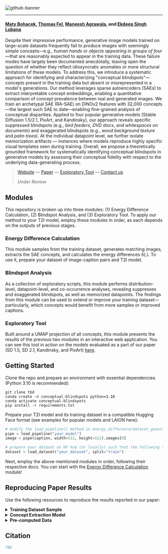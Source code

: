 <img alt="github-banner" src="https://github.com/user-attachments/assets/18caff40-e7be-41cd-a101-95fe7d307cdf" />

---

#### [Maty Bohacek](https://www.matyasbohacek.com), [Thomas Fel](https://thomasfel.fr), [Maneesh Agrawala](https://www.graphics.stanford.edu/~maneesh/), and [Ekdeep Singh Lubana](https://ekdeepslubana.github.io)

Despite their impressive performance, generative image models trained on large-scale datasets frequently fail to produce images with seemingly simple concepts—e.g., *human hands* or *objects appearing in groups of four*—that are reasonably expected to appear in the training data.  These failure modes have largely been documented anecdotally, leaving open the question of whether they reflect idiosyncratic anomalies or more structural limitations of these models.  To address this, we introduce a systematic approach for identifying and characterizing "conceptual blindspots"—concepts present in the training data but absent or misrepresented in a model's generations.  Our method leverages sparse autoencoders (SAEs) to extract interpretable concept embeddings, enabling a quantitative comparison of concept prevalence between real and generated images.  We train an archetypal SAE (RA-SAE) on DINOv2 features with 32,000 concepts—the largest such SAE to date—enabling fine-grained analysis of conceptual disparities.  Applied to four popular generative models (Stable Diffusion 1.5/2.1, PixArt, and Kandinsky), our approach reveals specific suppressed blindspots (e.g., *bird feeders*, *DVD discs*, and *whitespaces on documents*) and exaggerated blindspots (e.g., *wood background texture* and *palm trees*).  At the individual datapoint level, we further isolate memorization artifacts — instances where models reproduce highly specific visual templates seen during training.  Overall, we propose a theoretically grounded framework for systematically identifying conceptual blindspots in generative models by assessing their conceptual fidelity with respect to the underlying data-generating process.

> [Website](https://conceptual-blindspots.github.io) — [Paper](https://arxiv.org/abs/2506.19708) — [Exploratory Tool](https://sae-diff.github.io) — [Contact us](mailto:maty-at-stanford-dot-edu)
> 
> _Under Review_

## Modules

This repository is broken up into three modules: (1) Energy Difference Calculation, (2) Blindspot Analysis, and (3) Exploratory Tool. To apply our method to your T2I model, employ these modules in order, as each depends on the outputs of previous stages.

### Energy Difference Calculation

This module samples from the training dataset, generates matching images, extracts the SAE concepts, and calculates the energy differences δ(.). To use it, prepare your dataset of image-caption pairs and T2I model. 

### Blindspot Analysis

As a collection of exploratory scripts, this module performs distribution-level, datapoint-level, and co-occurrence analyses, revealing suppresses and exaggerated blindspots, as well as memorized datapoints. The findings from this module can be used to extend or improve your training dataset—particularly, which concepts would benefit from more samples or improved captions.

### Exploratory Tool

Built around a UMAP projection of all concepts, this module presents the results of the previous two modules in an interactive web application. You can see this tool in action on the models evaluated as a part of our paper (SD 1.5, SD 2.1, Kandinsky, and PixArt) [here](https://sae-diff.github.io/).

## Getting Started

Clone the repo and prepare an environment with essential dependencies (Python 3.10 is recommended):

```shell
git clone tbd
conda create -n conceptual-blindspots python=3.10
conda activate conceptual-blindspots
pip install -r requirements.txt
```

Prepare your T2I model and its training dataset in a compatible Hugging Face format (see examples for popular models and LAION here):

```python
# modify the load_pipeline() method in energy_difference/dataset_generation.py to support a HF-style T2I pipeline like so:
pipe = load_pipeline("your_model")
image = pipe(caption, width=512, height=512).images[0]

# prepare your dataset on HF hub (or locally) such that the following snippet from energy_difference/dataset_sampling.py loads a tabular dataset with 'url' and 'caption' columns
dataset = load_dataset("your_dataset", split="train")
```

Next, employ the above-mentioned modules in order, following their respective docs. You can start with the [Energy Difference Calculation](energy_difference/) module!

## Reproducing Paper Results

Use the following resources to reproduce the results reported in our paper:

<details>
<summary><b>Training Dataset Sample</b></summary>

> 10K Subset of LAION-5B
> 
> [↓ Download]()

</details>

<details>
<summary><b>Concept Extraction Model</b></summary>

> Custom-trained **RA-SAE-DINOv2-32k**, the largest model of its kind
> 
> [→ See on Hugging Face](https://huggingface.co/matybohacek/RA-SAE-DINOv2-32k)

</details>

<details>
<summary><b>Pre-computed Data</b></summary>

>
>| Model                     | Images         | Energy Difference | Web Data        |
>|--------------------------|----------------|-------------------|-----------------|
>| Stable Diffusion 1.5     | [↓ Download]() | [↓ Download]()    | [↓ Download]()  |
>| Stable Diffusion 1.5 DPO | [↓ Download]() | [↓ Download]()    | [↓ Download]()  |
>| Stable Diffusion 2.1     | [↓ Download]() | [↓ Download]()    | [↓ Download]()  |
>| Kandinsky                | [↓ Download]() | [↓ Download]()    | [↓ Download]()  |
>| Pixart                   | [↓ Download]() | [↓ Download]()    | [↓ Download]()  |
>

</details>

## Citation

```bibtex
TBD
```
